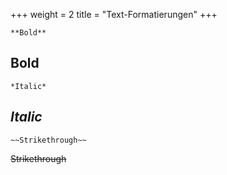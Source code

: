 +++
weight = 2
title = "Text-Formatierungen"
+++

```
**Bold**
``` 

**Bold** 
-----

```
*Italic*
``` 

*Italic* 
-----

```
~~Strikethrough~~
``` 

~~Strikethrough~~